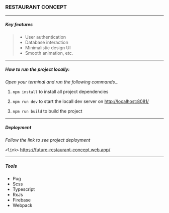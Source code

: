### RESTAURANT CONCEPT

------------

##### Key features

> - User authentication
> - Database interaction
> - Minimalistic design UI
> - Smooth animation, etc.

------------

##### How to run the project locally:

*Open your  terminal and run the  following commands...*

1. `npm install` to install all project dependencies

2. `npm run dev` to start the locall dev server on <http://localhost:8081/> 

3. `npm run build` to build the project

------------

##### Deployment

*Follow the link to see project deployment*

`<link>` <https://future-restaurant-concept.web.app/>

------------

##### Tools

- Pug
- Scss
- Typescript
- RxJs
- Firebase
- Webpack
